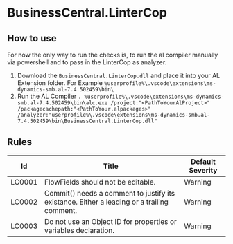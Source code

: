 # BusinessCentral.LinterCop

## How to use

For now the only way to run the checks is, to run the al compiler manually via powershell and to pass in the LinterCop as analyzer.

1. Download the `BusinessCentral.LinterCop.dll` and place it into your AL Extension folder. For Example `%userprofile%\.vscode\extensions\ms-dynamics-smb.al-7.4.502459\bin\`
2. Run the AL Compiler `. %userprofile%\.vscode\extensions\ms-dynamics-smb.al-7.4.502459\bin\alc.exe /project:"<PathToYourAlProject>" /packagecachepath:"<PathToYour.alpackages>" /analyzer:"userprofile%\.vscode\extensions\ms-dynamics-smb.al-7.4.502459\bin\BusinessCentral.LinterCop.dll"`

## Rules

|Id| Title|Default Severity|
|---|---|---|
|LC0001|FlowFields should not be editable.|Warning|
|LC0002|Commit() needs a comment to justify its existance. Either a leading or a trailing comment.|Warning|
|LC0003|Do not use an Object ID for properties or variables declaration. |Warning|

